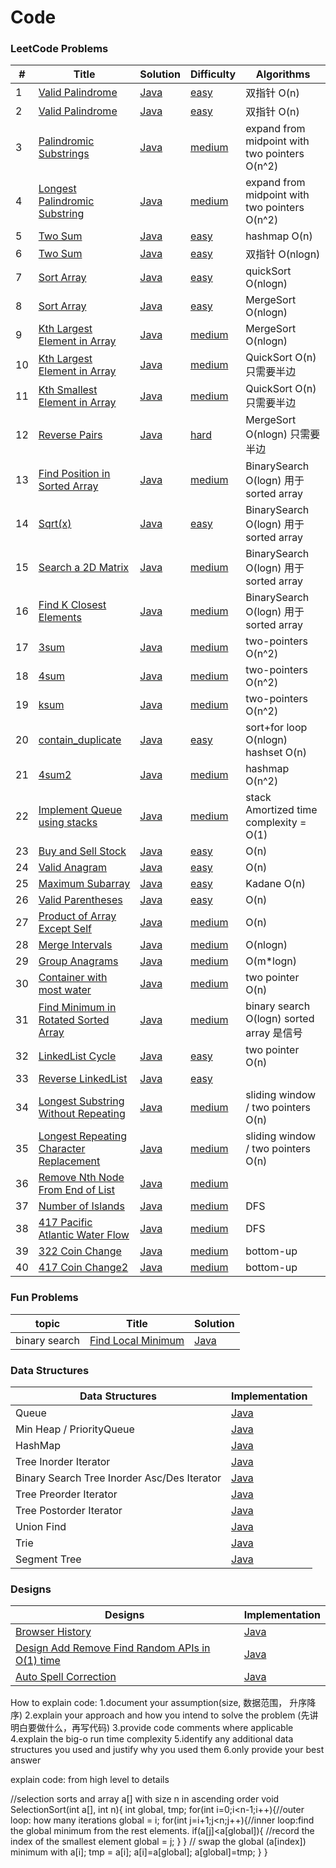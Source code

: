  Code
========

### LeetCode Problems

| #   | Title                                                                                                                   | Solution                                                                                  | Difficulty                                                           | Algorithms                                    |
|-----|-------------------------------------------------------------------------------------------------------------------------|-------------------------------------------------------------------------------------------|----------------------------------------------------------------------|-----------------------------------------------|
| 1   | [Valid Palindrome](https://leetcode.com/problems/valid-palindrome/)                                                     | [Java](./algorithms/1_valid_palindrome/ValidPalindrome.java)                              | [easy](./algorithms/1_valid_palindromem/README.md)                   | 双指针  O(n)                                     |
| 2   | [Valid Palindrome](https://leetcode.com/problems/valid-palindrome-ii/)                                                  | [Java](./algorithms/2_valid_palindrome2/ValidPalindrome2.java)                            | [easy](./algorithms/2_valid_palindromem2/README.md)                  | 双指针  O(n)                                     |
| 3   | [Palindromic Substrings](https://leetcode.com/problems/palindromic-substrings/)                                         | [Java](./algorithms/34_palindromic_substring/CountSubstring.java)                         | [medium]()                                                           | expand from midpoint with two pointers O(n^2) |
| 4   | [Longest Palindromic Substring](https://leetcode.com/problems/longest-palindromic-substring/)                           | [Java](./algorithms/35_longest_palindromic_substring/LongestPalindromic.java)             | [medium](./algorithms/35_longest_palindromic_substring/README.md)    | expand from midpoint with two pointers O(n^2) |
| 5   | [Two Sum](https://leetcode.com/problems/two-sum/)                                                                       | [Java](./algorithms/3_two_sum/hashmap/TwoSum.java)                                        | [easy](./algorithms/3_two_sum/hashmap/README.md)                     | hashmap  O(n)                                 |
| 6   | [Two Sum](https://leetcode.com/problems/two-sum/)                                                                       | [Java](./algorithms/3_two_sum/two_pointer/TwoSum2.java)                                   | [easy](./algorithms/3_two_sum/two_pointer/README.md)                 | 双指针  O(nlogn)                                 |
| 7   | [Sort Array](https://leetcode.com/problems/sort-an-array/)                                                              | [Java](./algorithms/4_sort_array/QuickSort.java)                                          | [easy](./algorithms/4_sort_array/README.md)                          | quickSort  O(nlogn)                           |
| 8   | [Sort Array](https://leetcode.com/problems/sort-an-array/)                                                              | [Java](./algorithms/4_sort_array/MergeSort.java)                                          | [easy](./algorithms/4_sort_array/README.md)                          | MergeSort  O(nlogn)                           |
| 9   | [Kth Largest Element in Array](https://leetcode.com/problems/kth-largest-element-in-an-array/)                          | [Java](./algorithms/5_Kth_largest_element_array/MergeSort.java)                           | [medium](./algorithms/5_Kth_largest_element_array/README.md)         | MergeSort  O(nlogn)                           |
| 10  | [Kth Largest Element in Array](https://leetcode.com/problems/kth-largest-element-in-an-array/)                          | [Java](./algorithms/5_Kth_largest_element_array/QuickSort.java)                           | [medium](./algorithms/5_Kth_largest_element_array/README.md)         | QuickSort  O(n) 只需要半边                         |
| 11  | [Kth Smallest Element in Array](https://leetcode.com/problems/kth-largest-element-in-an-array/)                         | [Java](./algorithms/6_Kth_smallest_element_array/QuickSort.java)                          | [medium](./algorithms/6_Kth_smallest_element_array/README.md)        | QuickSort  O(n) 只需要半边                         |
| 12  | [Reverse Pairs](https://leetcode.com/problems/reverse-pairs/)                                                           | [Java](./algorithms/7_reverse_pairs/MergeSort.java)                                       | [hard](./algorithms/7_reverse_pairs/README.md)                       | MergeSort  O(nlogn) 只需要半边                     |
| 13  | [Find Position in Sorted Array](https://leetcode.com/problems/find-first-and-last-position-of-element-in-sorted-array/) | [Java](./algorithms/8_find_position_in_sorted_array/BinarySearch.java)                    | [medium](./algorithms/8_find_position_in_sorted_array/README.md)     | BinarySearch  O(logn)    用于sorted array       |
| 14  | [Sqrt(x)](https://leetcode.com/problems/sqrtx/)                                                                         | [Java](./algorithms/9_sqrt/Squrt.java)                                                    | [easy](./algorithms/9_sqrt/README.md)                                | BinarySearch  O(logn) 用于sorted array          |
| 15  | [Search a 2D Matrix](https://leetcode.com/problems/search-a-2d-matrix/)                                                 | [Java](./algorithms/10_search_2d_matrix/SearchMatrix.java)                                | [medium](./algorithms/10_search_2d_matrix/README.md)                 | BinarySearch  O(logn) 用于sorted array          |
| 16  | [Find K Closest Elements](https://leetcode.com/problems/find-k-closest-elements/)                                       | [Java](./algorithms/11_find_K_closest_element/FindClosestElement.java)                    | [medium](./algorithms/11_find_K_closest_element/README.md)           | BinarySearch  O(logn) 用于sorted array          |
| 17  | [3sum](https://leetcode.com/problems/3sum/)                                                                             | [Java](./algorithms/12_3sum/3sum.java)                                                    | [medium](./algorithms/12_3sum/README.md)                             | two-pointers  O(n^2)                          |
| 18  | [4sum](https://leetcode.com/problems/4sum/)                                                                             | [Java](./algorithms/13_4sum/3sum.java)                                                    | [medium](./algorithms/13_4sum/README.md)                             | two-pointers  O(n^2)                          |
| 19  | [ksum](https://leetcode.com/problems/4sum/)                                                                             | [Java](./algorithms/14_ksum/4sum.java)                                                    | [medium](./algorithms/14_4sum/README.md)                             | two-pointers  O(n^2)                          |
| 20  | [contain_duplicate](https://leetcode.com/problems/contains-duplicate/)                                                  | [Java](./algorithms/15_contain_duplicate/ContainDuplication.java)                         | [easy]()                                                             | sort+for loop O(nlogn)     hashset O(n)       |
| 21  | [4sum2](https://leetcode.com/problems/4sum-ii/)                                                                         | [Java](./algorithms/16_4sum2/4sum2.java)                                                  | [medium](./algorithms/16_4sum2/README.md)                            | hashmap  O(n^2)                               |
| 22  | [Implement Queue using stacks](https://leetcode.com/problems/implement-queue-using-stacks/)                             | [Java](./algorithms/17_queue_by_stacks/QueueByStack.java)                                 | [medium](./algorithms/17_queue_by_stacks/README.md)                  | stack   Amortized time complexity = O(1)      |
| 23  | [Buy and Sell Stock](https://leetcode.com/problems/best-time-to-buy-and-sell-stock/)                                    | [Java](./algorithms/18_buy_and_sell_stock/BuySellStock.java)                              | [easy](./algorithms/18_buy_and_sell_stock/README.md)                 | O(n)                                          |
| 24  | [Valid Anagram](https://leetcode.com/problems/valid-anagram/)                                                           | [Java](./algorithms/19_valid_anagram/ValidAnagram.java)                                   | [easy](./algorithms/19_valid_anagram/README.md)                      | O(n)                                          |
| 25  | [Maximum Subarray](https://leetcode.com/problems/maximum-subarray/)                                                     | [Java](./algorithms/20_maximum_subarray/MaxSubarray.java)                                 | [easy](./algorithms/20_maximum_subarray/README.md)                   | Kadane O(n)                                   |
| 26  | [Valid Parentheses](https://leetcode.com/problems/valid-parentheses/)                                                   | [Java](./algorithms/21_valid_parentheses/ValidParenthese.java)                            | [easy]()                                                             | O(n)                                          |
| 27  | [Product of Array Except Self](https://leetcode.com/problems/product-of-array-except-self/)                             | [Java](./algorithms/22_product_of_array_ecept_self/ProductExceptSelf.java)                | [medium]()                                                           | O(n)                                          |
| 28  | [Merge Intervals](https://leetcode.com/problems/merge-intervals/)                                                       | [Java](./algorithms/23_merge_intervals/MergeIntervals.java)                               | [medium](./algorithms/23_merge_intervals/README.md)                  | O(nlogn)                                      |
| 29  | [Group Anagrams](https://leetcode.com/problems/group-anagrams/)                                                         | [Java](./algorithms/24_group_anagrams/GroupAnagrams.java)                                 | [medium](./algorithms/24_group_anagrams/README.md)                   | O(m*logn)                                     |
| 30  | [Container with most water](https://leetcode.com/problems/container-with-most-water/)                                   | [Java](./algorithms/25_container_most_water/MaxArea.java)                                 | [medium](./algorithms/25_container_most_water/README.md)             | two pointer O(n)                              |
| 31  | [Find Minimum in Rotated Sorted Array](https://leetcode.com/problems/find-minimum-in-rotated-sorted-array/)             | [Java](./algorithms/26_find_min_in_rotated_sorted_array/FindMin.java)                     | [medium](./algorithms/26_find_min_in_rotated_sorted_array/README.md) | binary search O(logn)  sorted array 是信号       |
| 32  | [LinkedList Cycle](https://leetcode.com/problems/linked-list-cycle/)                                                    | [Java](./algorithms/27_linkedList_cycle/hasCycle.java)                                    | [easy]()                                                             | two pointer O(n)                              |
| 33  | [Reverse LinkedList](https://leetcode.com/problems/reverse-linked-list/)                                                | [Java](./algorithms/28_reverse_LinkedList/ReverseLinkedList.java)                         | [easy]()                                                             |                                               |
| 34  | [Longest Substring Without Repeating](https://leetcode.com/problems/longest-substring-without-repeating-characters/)    | [Java](./algorithms/29_longest_substring_without_repeating/lengthOfLongestSubstring.java) | [medium]()                                                           | sliding window  / two pointers      O(n)      |
| 35  | [Longest Repeating Character Replacement](https://leetcode.com/problems/longest-repeating-character-replacement/)       | [Java](./algorithms/30_longest_repeating_replacement/characterReplacement.java)           | [medium]()                                                           | sliding window  / two pointers      O(n)      |
| 36  | [Remove Nth Node From End of List](https://leetcode.com/problems/remove-nth-node-from-end-of-list/)                     | [Java](./algorithms/31_remove_nth_node_from_end/RemoveNthFromEnd.java)                    | [medium](./algorithms/31_remove_nth_node_from_end/README.md)         |                                               |
| 37  | [Number of Islands](https://leetcode.com/problems/number-of-islands/)                                                   | [Java](./algorithms/32_numbers_of_Islands/NumIsLand.java)                                 | [medium]()                                                           | DFS                                           |
| 38  | [417 Pacific Atlantic Water Flow](https://leetcode.com/problems/pacific-atlantic-water-flow/)                           | [Java](./algorithms/33_pacific_atlantic_water_flow/PacificAtlantic.java)                  | [medium]()                                                           | DFS                                           |
| 39  | [322 Coin Change](https://leetcode.com/problems/coin-change/)                                                           | [Java](./algorithms/36_coin_change/CoinChange.java)                                       | [medium](./algorithms/36_coin_change/README.md)                      | bottom-up                                     |
| 40  | [417 Coin Change2](https://leetcode.com/problems/pacific-atlantic-water-flow/)                                          | [Java](./algorithms/37_coin_change2/CoinChange.java)                                      | [medium](./algorithms/37_coin_change2/README.md)                     | bottom-up                                     |
### Fun Problems

| topic | Title | Solution |
|-------| ----- | -------- |
|binary search|[Find Local Minimum](./algorithms/java/fun_find_local_minimum_in_unsorted_array/README.md)|[Java](./algorithms/java/fun_find_local_minimum_in_unsorted_array/FindLocalMin.java)|

### Data Structures

| Data Structures | Implementation |
|--|--|
|Queue|[Java](./data_structures/queue/Queue.java)|
|Min Heap / PriorityQueue|[Java](./data_structures/min_heap/MinHeap.java)|
|HashMap|[Java](./data_structures/hashmap/HashMap.java)|
|Tree Inorder Iterator|[Java](./data_structures/tree_iterator/InorderIterator.java)|
|Binary Search Tree Inorder Asc/Des Iterator|[Java](./data_structures/tree_iterator/AscDesInorderIterator.java)|
|Tree Preorder Iterator|[Java](./data_structures/tree_iterator/PreorderIterator.java)|
|Tree Postorder Iterator|[Java](./data_structures/tree_iterator/PostorderIterator.java)|
|Union Find|[Java](./data_structures/union_find/UnionFind.java)|
|Trie|[Java](./data_structures/trie/Trie.java)|
|Segment Tree|[Java](./data_structures/segment_tree/SegmentTree.java)|

### Designs

| Designs | Implementation |
|--|--|
|[Browser History](./designs/browser_history/README.md)|[Java](./designs/browser_history/BrowserHistory.java)|
|[Design Add Remove Find Random APIs in O(1) time](./designs/design_add_remove_find_random_in_o1/README.md)|[Java](./designs/design_add_remove_find_random_in_o1/NewDataStructure.java)|
|[Auto Spell Correction](./designs/auto_spell_correction/README.md)|[Java](./designs/auto_spell_correction/SpellCorrection.java)|


How to explain code:
1.document your assumption(size, 数据范围， 升序降序)
2.explain your approach and how you intend to solve the problem (先讲明白要做什么，再写代码)
3.provide code comments where applicable
4.explain the big-o run time complexity 
5.identify any additional data structures you used and justify why you used them
6.only provide your best answer

explain code:
from high level to details

//selection sorts and array a[] with size n in ascending order
void SelectionSort(int a[], int n){
	int global, tmp;
	for(int i=0;i<n-1;i++){//outer loop: how many iterations
		global = i;
		for(int j=i+1;j<n;j++){//inner loop:find the global minimum from the rest elements.
			if(a[j]<a[global]){
               //record the index of the smallest element
				global = j;
			}
		}
       // swap the global (a[index]) minimum with a[i];
		tmp = a[i];
        a[i]=a[global];
		a[global]=tmp;
	}
}